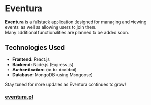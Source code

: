 # Eventura

**Eventura** is a fullstack application designed for managing and viewing events, as well as allowing users to join them.  
Many additional functionalities are planned to be added soon.

## Technologies Used

- **Frontend:** React.js
- **Backend:** Node.js (Express.js)
- **Authentication:** (to be decided)
- **Database:** MongoDB (using Mongoose)

Stay tuned for more updates as Eventura continues to grow!

### [eventura.pl](https://eventura-hub.vercel.app)
